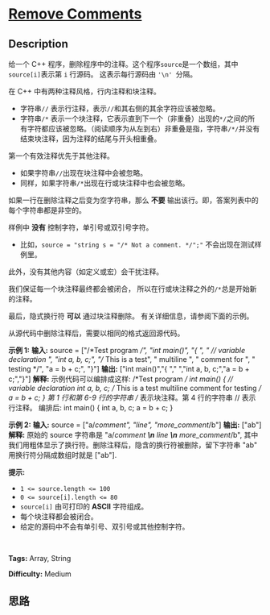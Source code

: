# [Remove Comments][title]

## Description

给一个 C++ 程序，删除程序中的注释。这个程序`source`是一个数组，其中`source[i]`表示第 `i` 行源码。 这表示每行源码由 `'\n'
`分隔。

在 C++ 中有两种注释风格，行内注释和块注释。

  * 字符串`//` 表示行注释，表示`//`和其右侧的其余字符应该被忽略。
  * 字符串`/*` 表示一个块注释，它表示直到下一个（非重叠）出现的`*/`之间的所有字符都应该被忽略。（阅读顺序为从左到右）非重叠是指，字符串`/*/`并没有结束块注释，因为注释的结尾与开头相重叠。

第一个有效注释优先于其他注释。

  * 如果字符串`//`出现在块注释中会被忽略。
  * 同样，如果字符串`/*`出现在行或块注释中也会被忽略。

如果一行在删除注释之后变为空字符串，那么 **不要** 输出该行。即，答案列表中的每个字符串都是非空的。

样例中 **没有** 控制字符，单引号或双引号字符。

  * 比如，`source = "string s = "/* Not a comment. */";"` 不会出现在测试样例里。

此外，没有其他内容（如定义或宏）会干扰注释。

我们保证每一个块注释最终都会被闭合， 所以在行或块注释之外的`/*`总是开始新的注释。

最后，隐式换行符 **可以** 通过块注释删除。 有关详细信息，请参阅下面的示例。

从源代码中删除注释后，需要以相同的格式返回源代码。



**示例  1:**
            **输入:** source = ["/*Test program */", "int main()", "{ ", "  // variable declaration ", "int a, b, c;", "/* This is a test", "   multiline  ", "   comment for ", "   testing */", "a = b + c;", "}"]    **输出:** ["int main()","{ ","  ","int a, b, c;","a = b + c;","}"]    **解释:** 示例代码可以编排成这样:    /*Test program */    int main()    {       // variable declaration     int a, b, c;    /* This is a test       multiline         comment for        testing */    a = b + c;    }    第 1 行和第 6-9 行的字符串 /* 表示块注释。第 4 行的字符串 // 表示行注释。    编排后:     int main()    {           int a, b, c;    a = b + c;    }

**示例 2:**
            **输入:** source = ["a/*comment", "line", "more_comment*/b"]    **输出:** ["ab"]    **解释:** 原始的 source 字符串是 "a/*comment **\n** line **\n** more_comment*/b", 其中我们用粗体显示了换行符。删除注释后，隐含的换行符被删除，留下字符串 "ab" 用换行符分隔成数组时就是 ["ab"].    



**提示:**

  * `1 <= source.length <= 100`
  * `0 <= source[i].length <= 80`
  * `source[i]` 由可打印的 **ASCII** 字符组成。
  * 每个块注释都会被闭合。
  * 给定的源码中不会有单引号、双引号或其他控制字符。

 ​​​​​​


**Tags:** Array, String

**Difficulty:** Medium

## 思路

[title]: https://leetcode-cn.com/problems/remove-comments
